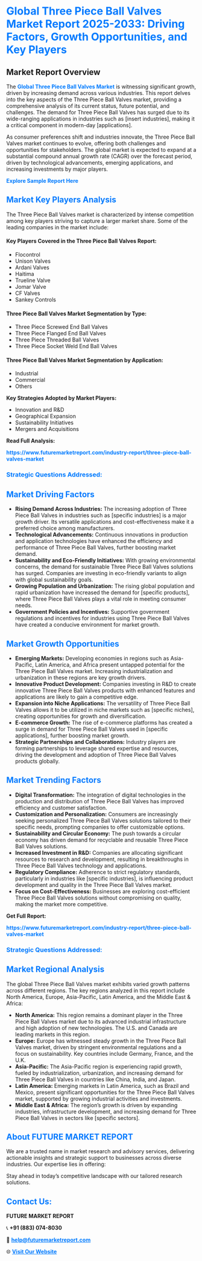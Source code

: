<h1 style="color: #007BFF;">Global Three Piece Ball Valves Market Report 2025-2033: Driving Factors, Growth Opportunities, and Key Players</h1>

<section id="overview">
<h2>Market Report Overview</h2>
<p>The <a href="https://www.futuremarketreport.com/industry-report/three-piece-ball-valves-market" style="color: #007BFF; text-decoration: none;"><strong>Global Three Piece Ball Valves Market</strong></a> is witnessing significant growth, driven by increasing demand across various industries. This report delves into the key aspects of the Three Piece Ball Valves market, providing a comprehensive analysis of its current status, future potential, and challenges. The demand for Three Piece Ball Valves has surged due to its wide-ranging applications in industries such as [insert industries], making it a critical component in modern-day [applications].</p>
<p>As consumer preferences shift and industries innovate, the Three Piece Ball Valves market continues to evolve, offering both challenges and opportunities for stakeholders. The global market is expected to expand at a substantial compound annual growth rate (CAGR) over the forecast period, driven by technological advancements, emerging applications, and increasing investments by major players.</p>
</section>

<section id="overview">
<p><a href="https://www.futuremarketreport.com/request-sample/reportId=92438" style="color: #007BFF; text-decoration: none;"><strong>Explore Sample Report Here</strong></a></p>
</section>

<section id="key-players">
<h2 style="color: #007BFF;">Market Key Players Analysis</h2>
<p>The Three Piece Ball Valves market is characterized by intense competition among key players striving to capture a larger market share. Some of the leading companies in the market include:</p>
<h4>Key Players Covered in the Three Piece Ball Valves Report:</h4>
<ul><li>Flocontrol</li><li>Unison Valves</li><li>Ardani Valves</li><li>Haitima</li><li>Trueline Valve</li><li>Jomar Valve</li><li>CF Valves</li><li>Sankey Controls</li></ul>
<h4>Three Piece Ball Valves Market Segmentation by Type:</h4>
<ul><li>Three Piece Screwed End Ball Valves</li><li>Three Piece Flanged End Ball Valves</li><li>Three Piece Threaded Ball Valves</li><li>Three Piece Socket Weld End Ball Valves</li></ul>

<h4>Three Piece Ball Valves Market Segmentation by Application:</h4>
<ul><li>Industrial</li><li>Commercial</li><li>Others</li></ul>
<p><strong>Key Strategies Adopted by Market Players:</strong></p>
<ul>
<li>Innovation and R&D</li>
<li>Geographical Expansion</li>
<li>Sustainability Initiatives</li>
<li>Mergers and Acquisitions</li>
</ul>
</section>

<section>
<p><strong>Read Full Analysis: </strong></p><a href="https://www.futuremarketreport.com/industry-report/three-piece-ball-valves-market" style="color: #007BFF; text-decoration: none;"><strong>https://www.futuremarketreport.com/industry-report/three-piece-ball-valves-market</strong></a>
<h3 style="color: #007BFF;">Strategic Questions Addressed:</h3>
</section>

<section id="driving-factors">
<h2 style="color: #007BFF;">Market Driving Factors</h2>
<ul>
<li><strong>Rising Demand Across Industries:</strong> The increasing adoption of Three Piece Ball Valves in industries such as [specific industries] is a major growth driver. Its versatile applications and cost-effectiveness make it a preferred choice among manufacturers.</li>
<li><strong>Technological Advancements:</strong> Continuous innovations in production and application technologies have enhanced the efficiency and performance of Three Piece Ball Valves, further boosting market demand.</li>
<li><strong>Sustainability and Eco-Friendly Initiatives:</strong> With growing environmental concerns, the demand for sustainable Three Piece Ball Valves solutions has surged. Companies are investing in eco-friendly variants to align with global sustainability goals.</li>
<li><strong>Growing Population and Urbanization:</strong> The rising global population and rapid urbanization have increased the demand for [specific products], where Three Piece Ball Valves plays a vital role in meeting consumer needs.</li>
<li><strong>Government Policies and Incentives:</strong> Supportive government regulations and incentives for industries using Three Piece Ball Valves have created a conducive environment for market growth.</li>
</ul>
</section>

<section id="growth-opportunities">
<h2 style="color: #007BFF;">Market Growth Opportunities</h2>
<ul>
<li><strong>Emerging Markets:</strong> Developing economies in regions such as Asia-Pacific, Latin America, and Africa present untapped potential for the Three Piece Ball Valves market. Increasing industrialization and urbanization in these regions are key growth drivers.</li>
<li><strong>Innovative Product Development:</strong> Companies investing in R&D to create innovative Three Piece Ball Valves products with enhanced features and applications are likely to gain a competitive edge.</li>
<li><strong>Expansion into Niche Applications:</strong> The versatility of Three Piece Ball Valves allows it to be utilized in niche markets such as [specific niches], creating opportunities for growth and diversification.</li>
<li><strong>E-commerce Growth:</strong> The rise of e-commerce platforms has created a surge in demand for Three Piece Ball Valves used in [specific applications], further boosting market growth.</li>
<li><strong>Strategic Partnerships and Collaborations:</strong> Industry players are forming partnerships to leverage shared expertise and resources, driving the development and adoption of Three Piece Ball Valves products globally.</li>
</ul>
</section>

<section id="trending-factors">
<h2 style="color: #007BFF;">Market Trending Factors</h2>
<ul>
<li><strong>Digital Transformation:</strong> The integration of digital technologies in the production and distribution of Three Piece Ball Valves has improved efficiency and customer satisfaction.</li>
<li><strong>Customization and Personalization:</strong> Consumers are increasingly seeking personalized Three Piece Ball Valves solutions tailored to their specific needs, prompting companies to offer customizable options.</li>
<li><strong>Sustainability and Circular Economy:</strong> The push towards a circular economy has driven demand for recyclable and reusable Three Piece Ball Valves solutions.</li>
<li><strong>Increased Investment in R&D:</strong> Companies are allocating significant resources to research and development, resulting in breakthroughs in Three Piece Ball Valves technology and applications.</li>
<li><strong>Regulatory Compliance:</strong> Adherence to strict regulatory standards, particularly in industries like [specific industries], is influencing product development and quality in the Three Piece Ball Valves market.</li>
<li><strong>Focus on Cost-Effectiveness:</strong> Businesses are exploring cost-efficient Three Piece Ball Valves solutions without compromising on quality, making the market more competitive.</li>
</ul>
</section>

<section>
<p><strong>Get Full Report: </strong></p><a href="https://www.futuremarketreport.com/industry-report/three-piece-ball-valves-market" style="color: #007BFF; text-decoration: none;"><strong>https://www.futuremarketreport.com/industry-report/three-piece-ball-valves-market</strong></a>
<h3 style="color: #007BFF;">Strategic Questions Addressed:</h3>
</section>


<section id="regional-analysis">
<h2 style="color: #007BFF;">Market Regional Analysis</h2>
<p>The global Three Piece Ball Valves market exhibits varied growth patterns across different regions. The key regions analyzed in this report include North America, Europe, Asia-Pacific, Latin America, and the Middle East & Africa:</p>
<ul>
<li><strong>North America:</strong> This region remains a dominant player in the Three Piece Ball Valves market due to its advanced industrial infrastructure and high adoption of new technologies. The U.S. and Canada are leading markets in this region.</li>
<li><strong>Europe:</strong> Europe has witnessed steady growth in the Three Piece Ball Valves market, driven by stringent environmental regulations and a focus on sustainability. Key countries include Germany, France, and the U.K.</li>
<li><strong>Asia-Pacific:</strong> The Asia-Pacific region is experiencing rapid growth, fueled by industrialization, urbanization, and increasing demand for Three Piece Ball Valves in countries like China, India, and Japan.</li>
<li><strong>Latin America:</strong> Emerging markets in Latin America, such as Brazil and Mexico, present significant opportunities for the Three Piece Ball Valves market, supported by growing industrial activities and investments.</li>
<li><strong>Middle East & Africa:</strong> The region’s growth is driven by expanding industries, infrastructure development, and increasing demand for Three Piece Ball Valves in sectors like [specific sectors].</li>
</ul>
</section>

<footer>
<h2 style="color: #007BFF;">About FUTURE MARKET REPORT</h2>
<p>We are a trusted name in market research and advisory services, delivering actionable insights and strategic support to businesses across diverse industries. Our expertise lies in offering:</p>

<p>Stay ahead in today’s competitive landscape with our tailored research solutions.</p>

<h2 style="color: #007BFF;">Contact Us:</h2>
<p><strong>FUTURE MARKET REPORT</strong></p>
<p>📞 <strong>+91 (883) 074-8030</strong></p>
<p>📧 <strong><a href="mailto:help@futuremarketreport.com" style="color: #007BFF;">help@futuremarketreport.com</a></strong></p>
<p>🌐 <strong><a href="https://www.futuremarketreport.com/" style="color: #007BFF;">Visit Our Website</a></strong></p>
</footer>